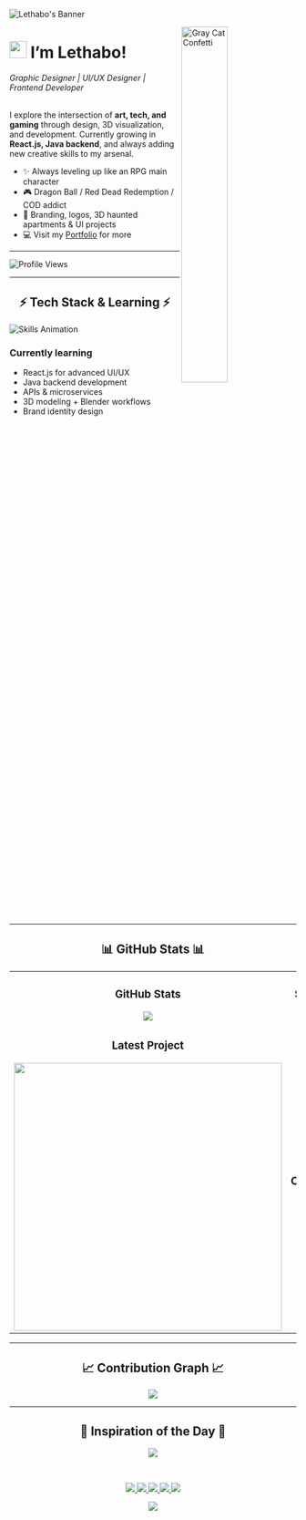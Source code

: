 <!-- Banner -->
![Lethabo's Banner](./banner.png)

<div>
  <img align="right" width="40%" src="https://www.etsy.com/listing/4327433486/celebration-animated-emote-cute-gray-cat" alt="Gray Cat Confetti"/>
</div>




<!-- Header -->
# <img src="https://emojis.slackmojis.com/emojis/images/1531849430/4246/blob-sunglasses.gif?1531849430" width="30"/> I’m Lethabo!  
*Graphic Designer | UI/UX Designer | Frontend Developer*  
<br />  

<!-- Intro -->
<p align="left">
I explore the intersection of <strong>art, tech, and gaming</strong> through design, 3D visualization, and development.  
Currently growing in <strong>React.js, Java backend</strong>, and always adding new creative skills to my arsenal.
</p>

- ✨ Always leveling up like an RPG main character  
- 🎮 Dragon Ball / Red Dead Redemption / COD addict  
- 🎨 Branding, logos, 3D haunted apartments & UI projects  
- 💻 Visit my [Portfolio](https://lethabosemenya.myportfolio.com) for more  

---

<!-- Profile Views -->
<p align="left">
  <img src="https://komarev.com/ghpvc/?username=Leethabo27&label=Profile%20views&color=ff4cff&style=for-the-badge&logo=star" alt="Profile Views" />
</p>

---

<!-- Tech stack + skills animation -->
<h2 align="center">⚡ Tech Stack & Learning ⚡</h2>
<picture>
  <source media="(prefers-color-scheme: dark)" srcset="./Skills_Animation_Dark.gif">
  <source media="(prefers-color-scheme: light)" srcset="./Skills_Animation_White.gif">
  <img align="left" alt="Skills Animation" src="./Skills_Animation_White.gif">
</picture>

<br />

<h3 align="left">Currently learning</h3>
<ul>
  <li>React.js for advanced UI/UX</li>
  <li>Java backend development</li>
  <li>APIs & microservices</li>
  <li>3D modeling + Blender workflows</li>
  <li>Brand identity design</li>
</ul>

<br clear="both"/>

---

<!-- GitHub Stats -->
<h2 align="center">📊 GitHub Stats 📊</h2>

<table width="100%">
  <tr>
    <td width="50%" align="center">
      <h3><strong>GitHub Stats</strong></h3>
      <a href="https://github.com/Leethabo27">
        <img src="https://github-readme-stats.vercel.app/api?username=Leethabo27&show_icons=true&theme=nightowl&bg_color=0,000000,441350&title_color=ff4cff&text_color=ffffff" />
      </a>
    </td>
    <td width="50%" align="center">
      <h3><strong>Streak Stats</strong></h3>
      <a href="https://github.com/Leethabo27">
        <img src="https://streak-stats.demolab.com?user=Leethabo27&theme=nightowl&background=0,000000,441350&fire=ffeb95&ring=ffeb95&sideNums=ffffff&sideLabels=ffffff&dates=ff4cff&currStreakNum=ffffff" />
      </a>
    </td>
  </tr>
  <tr>
    <td align="center">
      <h3><strong>Latest Project</strong></h3>
      <a href="https://github.com/Leethabo27/Lethaflix-clone">
        <img width="470" src="https://github-readme-stats.vercel.app/api/pin/?username=Leethabo27&repo=Lethaflix-clone&theme=nightowl&show_owner=true&bg_color=0,000000,441350&title_color=ff4cff&text_color=ffffff" />
      </a>
    </td>
    <td align="center">
      <h3><strong>Top Contributions</strong></h3>
      <a href="https://github.com/Leethabo27">
        <img src="https://github-contributor-stats.vercel.app/api?username=Leethabo27&limit=3&theme=nightowl&combine_all_yearly_contributions=false&bg_color=0,000000,441350&title_color=ff4cff&text_color=ffffff" />
      </a>
    </td>
  </tr>
</table>

---

<!-- Contribution Graph -->
<h2 align="center">📈 Contribution Graph 📈</h2>
<div align="center">
  <img src="https://github-readme-activity-graph.vercel.app/graph?username=Leethabo27&bg_color=220a28&color=ffffff&line=ff4cff&point=ffeb95&area=false&hide_border=false">
</div>

---

<!-- Daily Quote -->
<h2 align="center">💫 Inspiration of the Day 💫</h2>

<p align="center">
  <img src="https://readme-daily-quotes.vercel.app/api?author=Steve%20Jobs&quote=Your%20work%20is%20going%20to%20fill%20a%20large%20part%20of%20your%20life%2C%20and%20the%20only%20way%20to%20be%20truly%20satisfied%20is%20to%20do%20what%20you%20believe%20is%20great%20work.%20And%20the%20only%20way%20to%20do%20great%20work%20is%20to%20love%20what%20you%20do.&theme=dark&bg_color=330033&author_color=FF6FFF&accent_color=00FFFF&font=Pacifico">
</p>







</div>

<br />

<p align="center">
  <a href="mailto:lethabosemenya13@gmail.com">
    <img src="https://img.shields.io/badge/Email-D14836?style=for-the-badge&logo=gmail&logoColor=white" />
  </a>
  <a href="https://discord.gg/">
    <img src="https://img.shields.io/badge/Discord-7289DA?style=for-the-badge&logo=discord&logoColor=white" />
  </a>
  <a href="https://www.linkedin.com/in/Leethabo27">
    <img src="https://img.shields.io/badge/LinkedIn-0077B5?style=for-the-badge&logo=linkedin&logoColor=white" />
  </a>
  <a href="https://twitter.com/Leethabo27">
    <img src="https://img.shields.io/badge/Twitter-1DA1F2?style=for-the-badge&logo=twitter&logoColor=white" />
  </a>
  <a href="https://lethabosemenya.myportfolio.com">
    <img src="https://img.shields.io/badge/Portfolio-FF6F61?style=for-the-badge&logo=adobe&logoColor=white" />
  </a>
</p>









<!-- Footer -->
<p align="center">
  <img src="https://capsule-render.vercel.app/api?type=waving&color=FF4CFF&height=65&section=footer"/>
</p>


